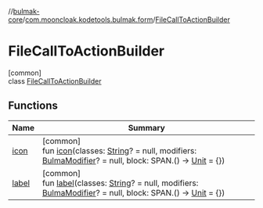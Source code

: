//[bulmak-core](../../../index.md)/[com.mooncloak.kodetools.bulmak.form](../index.md)/[FileCallToActionBuilder](index.md)

# FileCallToActionBuilder

[common]\
class [FileCallToActionBuilder](index.md)

## Functions

| Name | Summary |
|---|---|
| [icon](icon.md) | [common]<br>fun [icon](icon.md)(classes: [String](https://kotlinlang.org/api/core/kotlin-stdlib/kotlin/-string/index.html)? = null, modifiers: [BulmaModifier](../../com.mooncloak.kodetools.bulmak.modifier/-bulma-modifier/index.md)? = null, block: SPAN.() -&gt; [Unit](https://kotlinlang.org/api/core/kotlin-stdlib/kotlin/-unit/index.html) = {}) |
| [label](label.md) | [common]<br>fun [label](label.md)(classes: [String](https://kotlinlang.org/api/core/kotlin-stdlib/kotlin/-string/index.html)? = null, modifiers: [BulmaModifier](../../com.mooncloak.kodetools.bulmak.modifier/-bulma-modifier/index.md)? = null, block: SPAN.() -&gt; [Unit](https://kotlinlang.org/api/core/kotlin-stdlib/kotlin/-unit/index.html) = {}) |
